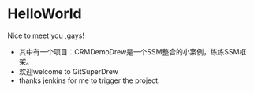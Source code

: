 # HelloWorld
Nice to meet you ,gays!
 + 其中有一个项目：CRMDemoDrew是一个SSM整合的小案例，练练SSM框架。
 + 欢迎welcome to GitSuperDrew
 + thanks jenkins for me to trigger the project.
